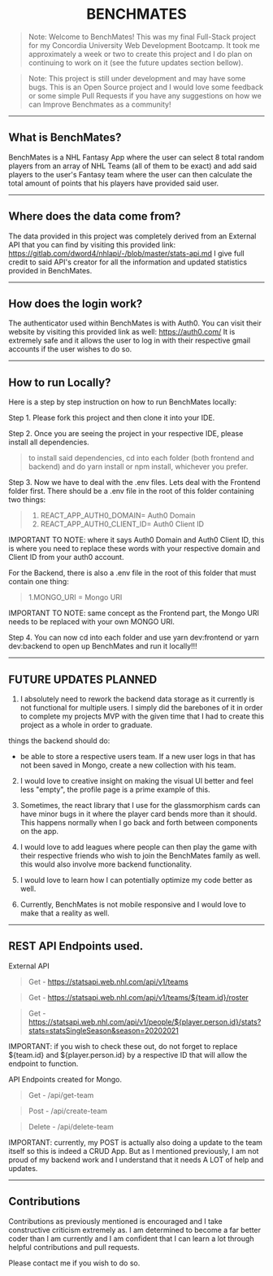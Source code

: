 <h1 align="center"> BENCHMATES </h1>

> Note: Welcome to BenchMates! This was my final Full-Stack project for my Concordia University Web Development Bootcamp. It took me approximately a week or two to create this project and I do plan on continuing to work on it (see the future updates section bellow).

> Note: This project is still under development and may have some bugs. This is an Open Source project and I would love some feedback or some simple Pull Requests if you have any suggestions on how we can Improve Benchmates as a community!

---

## What is BenchMates?

BenchMates is a NHL Fantasy App where the user can select 8 total random players from an array of NHL Teams (all of them to be exact) and add said players to the user's Fantasy team where the user can then calculate the total amount of points that his players have provided said user.

---

## Where does the data come from?

The data provided in this project was completely derived from an External API that you can find by visiting this provided link: https://gitlab.com/dword4/nhlapi/-/blob/master/stats-api.md
I give full credit to said API's creator for all the information and updated statistics provided in BenchMates. 

---

## How does the login work?

The authenticator used within BenchMates is with Auth0. You can visit their website by visiting this provided link as well: https://auth0.com/ 
It is extremely safe and it allows the user to log in with their respective gmail accounts if the user wishes to do so.

---

## How to run Locally?

Here is a step by step instruction on how to run BenchMates locally:

Step 1. Please fork this project and then clone it into your IDE.

Step 2. Once you are seeing the project in your respective IDE, please install all dependencies.
> to install said dependencies, cd into each folder (both frontend and backend) and do yarn install or npm install, whichever you prefer.

Step 3. Now we have to deal with the .env files. Lets deal with the Frontend folder first. There should be a .env file in the root of this folder containing two things: 
> 1. REACT_APP_AUTH0_DOMAIN= Auth0 Domain
> 2. REACT_APP_AUTH0_CLIENT_ID= Auth0 Client ID

IMPORTANT TO NOTE: where it says Auth0 Domain and Auth0 Client ID, this is where you need to replace these words with your respective domain and Client ID from your auth0 account. 

For the Backend, there is also a .env file in the root of this folder that must contain one thing:
> 1.MONGO_URI = Mongo URI

IMPORTANT TO NOTE: same concept as the Frontend part, the Mongo URI needs to be replaced with your own MONGO URI. 

Step 4. You can now cd into each folder and use yarn dev:frontend or yarn dev:backend to open up BenchMates and run it locally!!!

---

## FUTURE UPDATES PLANNED

1. I absolutely need to rework the backend data storage as it currently is not functional for multiple users. I simply did the barebones of it in order to complete my projects MVP with the given time that I had to create this project as a whole in order to graduate.

things the backend should do: 
- be able to store a respective users team. If a new user logs in that has not been saved in Mongo, create a new collection with his team.


2. I would love to creative insight on making the visual UI better and feel less "empty", the profile page is a prime example of this. 

3. Sometimes, the react library that I use for the glassmorphism cards can have minor bugs in it where the player card bends more than it should. This happens normally when I go back and forth between components on the app. 

4. I would love to add leagues where people can then play the game with their respective friends who wish to join the BenchMates family as well. this would also involve more backend functionality.

5. I would love to learn how I can potentially optimize my code better as well. 

6. Currently, BenchMates is not mobile responsive and I would love to make that a reality as well.

---

## REST API Endpoints used.

External API
> Get - https://statsapi.web.nhl.com/api/v1/teams

> Get - https://statsapi.web.nhl.com/api/v1/teams/${team.id}/roster

> Get - https://statsapi.web.nhl.com/api/v1/people/${player.person.id}/stats?stats=statsSingleSeason&season=20202021

IMPORTANT: if you wish to check these out, do not forget to replace ${team.id} and ${player.person.id} by a respective ID that will allow the endpoint to function. 

API Endpoints created for Mongo. 

> Get - /api/get-team

> Post - /api/create-team

> Delete - /api/delete-team

IMPORTANT: currently, my POST is actually also doing a update to the team itself so this is indeed a CRUD App. But as I mentioned previously, I am not proud of my backend work and I understand that it needs A LOT of help and updates. 

---

## Contributions

Contributions as previously mentioned is encouraged and I take constructive criticism extremely as. I am determined to become a far better coder than I am currently and I am confident that I can learn a lot through helpful contributions and pull requests. 

Please contact me if you wish to do so. 
